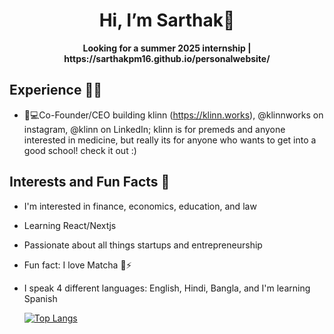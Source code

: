 <h1 align="center">Hi, I’m Sarthak👋</h1>
<b><p align="center">
Looking for a summer 2025 internship | https://sarthakpm16.github.io/personalwebsite/
</p>
</b>

<h2>Experience 👨‍🎓</h2>

- 🏥💻Co-Founder/CEO building klinn (https://klinn.works), @klinnworks on  instagram, @klinn on LinkedIn; klinn is for premeds and anyone interested in medicine, but really its for anyone who wants to get into a good school! check it out :)
 
<h2>Interests and Fun Facts 🧋</h2>

- I'm interested in finance, economics, education, and law
- Learning React/Nextjs
- Passionate about all things startups and entrepreneurship
- Fun fact: I love Matcha 🍵⚡
- I speak 4 different languages: English, Hindi, Bangla, and I'm learning Spanish

  [![Top Langs](https://github-readme-stats.vercel.app/api/top-langs/?username=sarthakpm16&langs_count=5&layout=pie)](https://github.com/sarthakpm16)

 
 <!---
sarthakpm16/sarthakpm16 is a ✨ special ✨ repository because its `README.md` (this file) appears on your GitHub profile.
You can click the Preview link to take a look at your changes.
--->
